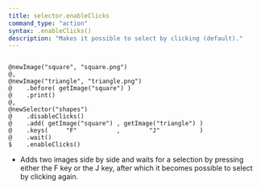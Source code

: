 ```yaml
---
title: selector.enableClicks
command_type: "action"
syntax: .enableClicks()
description: "Makes it possible to select by clicking (default)."
---
```


<!--more-->

<pre><code class="language-diff-javascript diff-highlight try-true">
@newImage("square", "square.png")
@,
@newImage("triangle", "triangle.png")
@    .before( getImage("square") )
@    .print()
@,
@newSelector("shapes")
@    .disableClicks()
@    .add( getImage("square") , getImage("triangle") )
@    .keys(     "F"           ,        "J"           )
@    .wait()
$    .enableClicks()
</code></pre>

+ Adds two images side by side and waits for a selection by pressing either the F key or the J key, after which it becomes possible to select by clicking again.		
